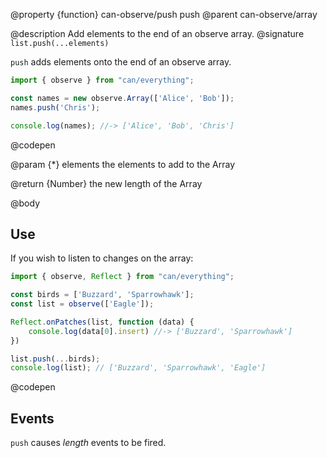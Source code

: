 @property {function} can-observe/push push
@parent can-observe/array

@description Add elements to the end of an observe array.
@signature `list.push(...elements)`

  `push` adds elements onto the end of an observe array.

  ```js
  import { observe } from "can/everything";

  const names = new observe.Array(['Alice', 'Bob']);
  names.push('Chris');

  console.log(names); //-> ['Alice', 'Bob', 'Chris']
  ```
  @codepen

  @param {*} elements the elements to add to the Array

  @return {Number} the new length of the Array

@body

## Use

If you wish to listen to changes on the array:

```js
import { observe, Reflect } from "can/everything";

const birds = ['Buzzard', 'Sparrowhawk'];
const list = observe(['Eagle']);

Reflect.onPatches(list, function (data) {
	console.log(data[0].insert) //-> ['Buzzard', 'Sparrowhawk']
})

list.push(...birds);
console.log(list); // ['Buzzard', 'Sparrowhawk', 'Eagle']
```
@codepen

## Events

`push` causes _length_ events to be fired.
